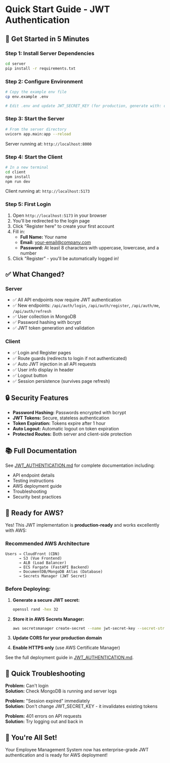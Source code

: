 # Quick Start Guide - JWT Authentication

## 🚀 Get Started in 5 Minutes

### Step 1: Install Server Dependencies

```bash
cd server
pip install -r requirements.txt
```

### Step 2: Configure Environment

```bash
# Copy the example env file
cp env.example .env

# Edit .env and update JWT_SECRET_KEY (for production, generate with: openssl rand -hex 32)
```

### Step 3: Start the Server

```bash
# From the server directory
uvicorn app.main:app --reload
```

Server running at: `http://localhost:8000`

### Step 4: Start the Client

```bash
# In a new terminal
cd client
npm install
npm run dev
```

Client running at: `http://localhost:5173`

### Step 5: First Login

1. Open `http://localhost:5173` in your browser
2. You'll be redirected to the login page
3. Click "Register here" to create your first account
4. Fill in:
   - **Full Name:** Your name
   - **Email:** your-email@company.com
   - **Password:** At least 8 characters with uppercase, lowercase, and a number
5. Click "Register" - you'll be automatically logged in!

## ✅ What Changed?

### Server

- ✅ All API endpoints now require JWT authentication
- ✅ New endpoints: `/api/auth/login`, `/api/auth/register`, `/api/auth/me`, `/api/auth/refresh`
- ✅ User collection in MongoDB
- ✅ Password hashing with bcrypt
- ✅ JWT token generation and validation

### Client

- ✅ Login and Register pages
- ✅ Route guards (redirects to login if not authenticated)
- ✅ Auto JWT injection in all API requests
- ✅ User info display in header
- ✅ Logout button
- ✅ Session persistence (survives page refresh)

## 🔒 Security Features

- **Password Hashing:** Passwords encrypted with bcrypt
- **JWT Tokens:** Secure, stateless authentication
- **Token Expiration:** Tokens expire after 1 hour
- **Auto Logout:** Automatic logout on token expiration
- **Protected Routes:** Both server and client-side protection

## 📚 Full Documentation

See [JWT_AUTHENTICATION.md](./JWT_AUTHENTICATION.md) for complete documentation including:

- API endpoint details
- Testing instructions
- AWS deployment guide
- Troubleshooting
- Security best practices

## 🎯 Ready for AWS?

Yes! This JWT implementation is **production-ready** and works excellently with AWS:

### Recommended AWS Architecture

```
Users → CloudFront (CDN)
      → S3 (Vue Frontend)
      → ALB (Load Balancer)
      → ECS Fargate (FastAPI Backend)
      → DocumentDB/MongoDB Atlas (Database)
      → Secrets Manager (JWT Secret)
```

### Before Deploying:

1. **Generate a secure JWT secret:**

   ```bash
   openssl rand -hex 32
   ```

2. **Store it in AWS Secrets Manager:**

   ```bash
   aws secretsmanager create-secret --name jwt-secret-key --secret-string "your-generated-key"
   ```

3. **Update CORS for your production domain**

4. **Enable HTTPS only** (use AWS Certificate Manager)

See the full deployment guide in [JWT_AUTHENTICATION.md](./JWT_AUTHENTICATION.md).

## 🐛 Quick Troubleshooting

**Problem:** Can't login  
**Solution:** Check MongoDB is running and server logs

**Problem:** "Session expired" immediately  
**Solution:** Don't change JWT_SECRET_KEY - it invalidates existing tokens

**Problem:** 401 errors on API requests  
**Solution:** Try logging out and back in

## 🎉 You're All Set!

Your Employee Management System now has enterprise-grade JWT authentication and is ready for AWS deployment!
